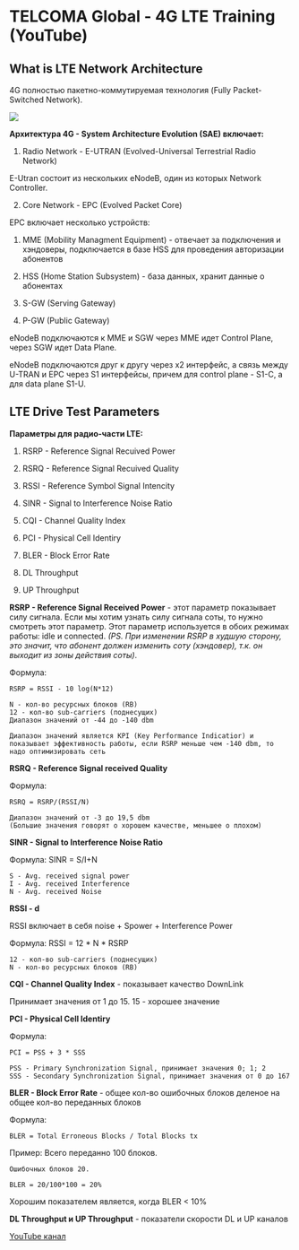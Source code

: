 # TELCOMA Global - 4G LTE Training (YouTube)

## What is LTE Network Architecture

4G полностью пакетно-коммутируемая технология (Fully Packet-Switched Network).

![](https://upload.wikimedia.org/wikipedia/commons/d/d7/Evolved_Packet_Core.svg)

**Архитектура 4G - System Architecture Evolution (SAE) включает:**
1. Radio Network - E-UTRAN (Evolved-Universal Terrestrial Radio Network)

E-Utran состоит из нескольких eNodeB, один из которых Network Controller.

2. Core Network - EPC (Evolved Packet Core)

EPC включает несколько устройств:

1. MME (Mobility Managment Equipment) - отвечает за подключения и хэндоверы, подключается в базе HSS для проведения авторизации абонентов

2. HSS (Home Station Subsystem) - база данных, хранит данные о абонентах

3. S-GW (Serving Gateway)

4. P-GW (Public Gateway)

eNodeB подключаются к MME и SGW через MME идет Control Plane, через SGW идет Data Plane.

eNodeB подключаются друг к другу через x2 интерфейс, а связь между U-TRAN и EPC через S1 интерфейсы, причем для control plane - S1-C, а для data plane S1-U.

## LTE Drive Test Parameters

**Параметры для радио-части LTE:**

1. RSRP - Reference Signal Recuived Power

2. RSRQ - Reference Signal Recuived Quality

3. RSSI - Reference Symbol Signal Intencity

4. SINR - Signal to Interference Noise Ratio

5. CQI - Channel Quality Index

6. PCI - Physical Cell Identiry

7. BLER - Block Error Rate

8. DL Throughput

9. UP Throughput

**RSRP - Reference Signal Received Power** - этот параметр показывает силу сигнала. Если мы хотим узнать силу сигнала соты, то нужно смотреть этот параметр. Этот параметр используется в обоих режимах работы: idle и connected. _(PS. При изменении RSRP в худшую сторону, это значит, что абонент должен изменить соту (хэндовер), т.к. он выходит из зоны действия соты)_.

Формула:

	RSRP = RSSI - 10 log(N*12)

	N - кол-во ресурсных блоков (RB)
	12 - кол-во sub-carriers (поднесущих)
	Диапазон значений от -44 до -140 dbm

	Диапазон значений является KPI (Key Performance Indicatior) и показывает эффективность работы, если RSRP меньше чем -140 dbm, то надо оптимизировать сеть

**RSRQ - Reference Signal received Quality**

Формула:

	RSRQ = RSRP/(RSSI/N)

	Диапазон значений от -3 до 19,5 dbm
	(Большие значения говорят о хорошем качестве, меньшее о плохом)

**SINR - Signal to Interference Noise Ratio**

Формула:
	SINR = S/I+N 

	S - Avg. received signal power
	I - Avg. received Interference
	N - Avg. received Noise

**RSSI - d**

RSSI включает в себя noise + Spower + Interference Power

Формула:
	RSSI = 12 * N * RSRP

	12 - кол-во sub-carriers (поднесущих)
	N - кол-во ресурсных блоков (RB)

**CQI - Channel Quality Index** - показывает качество DownLink

Принимает значения от 1 до 15. 15 - хорошее значение

**PCI - Physical Cell Identiry**

Формула:

	PCI = PSS + 3 * SSS

	PSS - Primary Synchronization Signal, принимает значения 0; 1; 2
	SSS - Secondary Synchronization Signal, принимает значения от 0 до 167

**BLER - Block Error Rate** - общее кол-во ошибочных блоков деленое на общее кол-во переданных блоков

Формула:

	BLER = Total Erroneous Blocks / Total Blocks tx

Пример:
	Всего переданно 100 блоков.

	Ошибочных блоков 20.

	BLER = 20/100*100 = 20%

Хорошим показателем является, когда BLER < 10%

**DL Throughput и UP Throughput** - показатели скорости DL и UP каналов

[YouTube канал](https://www.youtube.com/channel/UCQLQxPH8mL0bnA7B3lIfNww/playlists)